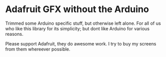 # Adafruit GFX without the Arduino

Trimmed some Arduino specific stuff, but otherwise left alone. For all of us who like this library for its simplicity; but dont like Arduino for various reasons.

Please support Adafruit, they do awesome work. I try to buy my screens from them whereever possible.
